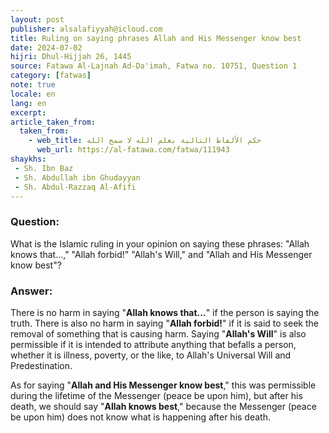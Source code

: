 ```yaml
---
layout: post
publisher: alsalafiyyah@icloud.com
title: Ruling on saying phrases Allah and His Messenger know best
date: 2024-07-02
hijri: Dhul-Hijjah 26, 1445
source: Fatawa Al-Lajnah Ad-Da'imah, Fatwa no. 10751, Question 1
category: [fatwas]
note: true
locale: en
lang: en
excerpt: 
article_taken_from: 
  taken_from:
    - web_title: حكم الألفاظ التالية يعلم الله لا سمح الله
      web_url: https://al-fatawa.com/fatwa/111943
shaykhs: 
 - Sh. Ibn Baz
 - Sh. Abdullah ibn Ghudayyan
 - Sh. Abdul-Razzaq Al-Afifi
---
```


### Question: 
What is the Islamic ruling in your opinion on saying these phrases: "Allah knows that...," "Allah forbid!" "Allah's Will," and "Allah and His Messenger know best"?

### Answer: 
There is no harm in saying "**Allah knows that...**" if the person is saying the truth. There is also no harm in saying "**Allah forbid!**" if it is said to seek the removal of something that is causing harm. Saying "**Allah's Will**" is also permissible if it is intended to attribute anything that befalls a person, whether it is illness, poverty, or the like, to Allah's Universal Will and Predestination. 

As for saying "**Allah and His Messenger know best**," this was permissible during the lifetime of the Messenger (peace be upon him), but after his death, we should say "**Allah knows best**," because the Messenger (peace be upon him) does not know what is happening after his death. 
